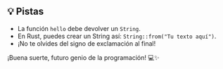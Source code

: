 ## 💡 Pistas

- La función `hello` debe devolver un `String`.
- En Rust, puedes crear un String así: `String::from("Tu texto aquí")`.
- ¡No te olvides del signo de exclamación al final!

¡Buena suerte, futuro genio de la programación! 💻✨